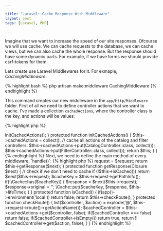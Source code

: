 ```yaml
---

title: "Laravel: Cache Response With Middleware"
layout: post
tags: [Laravel, PHP]

---
```


Imagine that we want to increase the speed of our site responses. Ofcourse we will use cache. We can cache requests to the database, we
can cache views, but we can also cache the whole response. But the response should have some dynamic parts. For example, if we have forms
we should provide csrf-tokens for them.

Lets create use Laravel Middlewares for it. For exmaple, *CachingMiddleware*:

{% highlight bash %}
php artisan make:middleware CachingMiddleware
{% endhighlight %}

This command creates our new middleware in the `app/Http/Middleware` folder. First of all we need to define controller actions that 
we want to cache. I've made a collection `cachedActions`, where the controller class is the key, and actions will be values:

{% highlight php %}
<?php

class CachingMiddleware {

    /**
     * @var Collection
     */
    protected $cachedActions;



    public function __construct() {
        $this->initCachedActions();
    }


    protected function initCachedActions() {
        $this->cachedActions = collect();

        // cache all actions of the catalog and filter controllers.
        $this->cachedActions->put(CatalogController::class, collect()); 
        $this->cachedActions->put(FilterController::class, collect());

        return $this;
    }
}

{% endhighlight %}

Next, we need to define the main method of every middleware, `handle()`:

{% highlight php %}
<?php

class CachingMiddleware {

    /**
     * @var int
     */
    protected $lifeTime = 120;

    public function handle(Request $request, Closure $next) {
        $this->request = $request;

        return $this->getResponse($next);
    }

    protected function getResponse(Closure $next) {
        // check if we don't need to cache
        if (!$this->isCached()) return $next($this->request);

        $cacheKey = $this->request->getPathInfo();

        if(!\Cache::has($cacheKey)) {
            $response = $next($this->request);

            $response->original = '';

            \Cache::put($cacheKey, $response, $this->lifeTime);
        }
    }

    protected function isCached() {
        if(app()->environment('local')) return false;

        return $this->checkRoute();
    }

    protected function checkRoute() {
        list($controller, $action) = explode('@', $this->request->route()->getActionName());

        $cachedController = $this->cachedActions->get($controller, false);

        if($cachedController === false) return false;

        if($cachedController->isEmpty()) return true;

        return !! $cachedController->get($action, false);
    }
}
{% endhighlight %}
